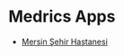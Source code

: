 # Medrics Apps  

* [Mersin Şehir Hastanesi](https://apps.apple.com/tr/app/mersin-%C5%9Fehir-hastanesi/id1305138122?l=tr)

